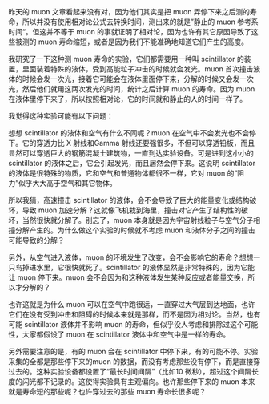 昨天的 muon 文章看起来没有对，因为他们其实是把 muon 弄停下来之后测的寿命，所以并没有使用相对论公式去转换时间，测出来的就是”静止的 muon 参考系时间“。但这并不等于 muon 的事就证明了相对论，因为也许有其它原因导致了这些被测的 muon 寿命缩短，或者是因为我们不能准确地知道它们产生的高度。

<div id="youtube2-l2-4gvZw4s4" class="youtube-wrap" data-attrs="{&quot;videoId&quot;:&quot;l2-4gvZw4s4&quot;,&quot;startTime&quot;:null,&quot;endTime&quot;:null}">



我研究了一下这种测 muon 寿命的实验，它们都需要用一种叫 scintillator 的装置，里面装着特殊的液体，受到高能粒子冲击的时候就会发光。muon 首次撞击液体的时候会发一次光，接着它可能会在液体里面停下来，分解的时候又会发一次光，然后他们就用这两次发光的时间，统计之后计算 muon 的寿命。因为 muon 在液体里停下来了，所以按照相对论，它的时间就和静止的人的时间一样了。

我觉得这种实验可能有以下问题：

想想 scintillator 的液体和空气有什么不同呢？muon 在空气中不会发光也不会停下。它的穿透力比 X 射线和Gamma 射线还要强很多，不但可以穿透铅板，而且显然可以穿透巨大的钢筋混凝土建筑物，一直到达实验设备。可是进到这小小的 scintillator 的液体之后，它会引起发光，而且居然会停下来。这说明 scintillator 的液体是很特殊的物质，它和空气和普通物体都很不一样，它对 muon 的“阻力”似乎大大高于空气和其它物体。

所以我猜，高速撞击 scintillator 的液体，会不会导致了巨大的能量变化或结构破坏，导致 muon 加速分解？这就像飞机栽到海里，撞击对它产生了结构性的破坏，当然很快就分解了。别忘了，muon 本身就是因为宇宙射线粒子与空气分子相撞分解产生的。为什么做这个实验的时候就不考虑 muon 和液体分子之间的撞击可能导致的分解？

另外，从空气进入液体，muon 的环境发生了改变，会不会影响它的寿命？想想一只鸟掉进水里，它很快就死了。scintillator 的液体显然是非常特殊的，因为它能让 muon 停下来。muon 会不会因为和这种液体发生某种反应或者能量交换，所以才分解的？

也许这就是为什么 muon 可以在空气中跑很远，一直穿过大气层到达地面，也许它们在没有受到冲击和阻碍的时候本来就是那样，而不是因为相对论。当然，也有可能 scintillator 液体并不影响 muon 的寿命，但似乎没人考虑和排除过这个可能性，大家都假设了 muon 在 scintillator 液体中和空气中是一样的寿命。

另外需要注意的是，有的 muon 会在 scintillator 中停下来，有的可能不停。实验采集的全都是那些停下来的muon 的数据，而没有考虑那些没有停下，而是直接穿过去的。这种实验设备都设置了“最长时间间隔”（比如10 微秒），超过这个间隔长度的闪光都不记录的。这使得实验具有主观偏向。也许那些停下来的 muon 本来就是寿命短的那些呢？也许穿过去的那些 muon 寿命长很多呢？
